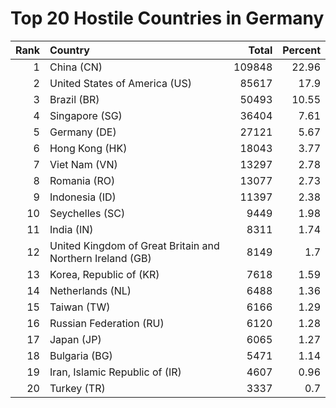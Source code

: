 # Top 20 Hostile Countries in Germany

| Rank | Country | Total | Percent |
| ---: | :------ | ----: | ------: |
| 1 | China (CN) | 109848 | 22.96 |
| 2 | United States of America (US) | 85617 | 17.9 |
| 3 | Brazil (BR) | 50493 | 10.55 |
| 4 | Singapore (SG) | 36404 | 7.61 |
| 5 | Germany (DE) | 27121 | 5.67 |
| 6 | Hong Kong (HK) | 18043 | 3.77 |
| 7 | Viet Nam (VN) | 13297 | 2.78 |
| 8 | Romania (RO) | 13077 | 2.73 |
| 9 | Indonesia (ID) | 11397 | 2.38 |
| 10 | Seychelles (SC) | 9449 | 1.98 |
| 11 | India (IN) | 8311 | 1.74 |
| 12 | United Kingdom of Great Britain and Northern Ireland (GB) | 8149 | 1.7 |
| 13 | Korea, Republic of (KR) | 7618 | 1.59 |
| 14 | Netherlands (NL) | 6488 | 1.36 |
| 15 | Taiwan (TW) | 6166 | 1.29 |
| 16 | Russian Federation (RU) | 6120 | 1.28 |
| 17 | Japan (JP) | 6065 | 1.27 |
| 18 | Bulgaria (BG) | 5471 | 1.14 |
| 19 | Iran, Islamic Republic of (IR) | 4607 | 0.96 |
| 20 | Turkey (TR) | 3337 | 0.7 |
